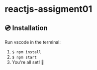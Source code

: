 # reactjs-assigment01

<h2>💿 Installation</h2>

<p>Run vscode in the terminal:</p>

<ol>
  <li>
    <code>$ npm install</code>
  </li>
  <li>
    <code>$ npm start</code>
  </li>
  <li>You're all set! 🎉</li>
</ol>
